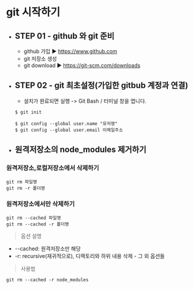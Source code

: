 # git 시작하기

+ ## STEP 01 - github 와 git 준비
    + github 가입 ▶ <https://www.github.com>
    + git 저장소 생성 
    + git download ▶ <https://git-scm.com/downloads>

+ ## STEP 02 - git 최초설정(가입한 gitbub 계정과 연결)
    + 설치가 완료되면 실행 -> Git Bash / 터미널 창을 엽니다.
    
    ```git
    $ git init
    ```
    ```git
    $ git config --global user.name "유저명"
    $ git config --global user.email 이메일주소
    ```
    
    
+ ## 원격저장소의 node_modules 제거하기

### 원격저장소,로컬저장소에서 삭제하기
```
git rm 파일명
git rm -r 폴더명
```
### 원격저장소에서만 삭제하기
```
git rm --cached 파일명
git rm --cached -r 폴더명
```

> 옵션 설명
+ --cached: 원격저장소만 해당
+ -r: recursive(재귀적으로), 디렉토리와 하위 내용 삭제 - 그 외 옵션들

> 사용법
```
git rm --cached -r node_modules
```

